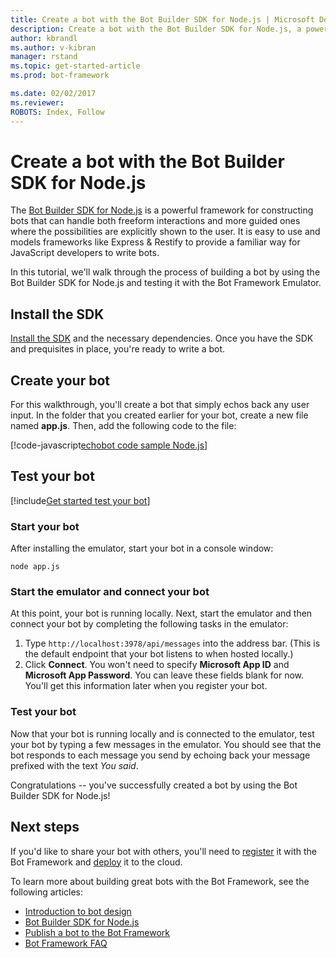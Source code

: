 ```yaml
---
title: Create a bot with the Bot Builder SDK for Node.js | Microsoft Docs
description: Create a bot with the Bot Builder SDK for Node.js, a powerful bot construction framework.
author: kbrandl
ms.author: v-kibran
manager: rstand
ms.topic: get-started-article
ms.prod: bot-framework

ms.date: 02/02/2017
ms.reviewer:
ROBOTS: Index, Follow
---
```

# Create a bot with the Bot Builder SDK for Node.js

The <a href="https://github.com/Microsoft/BotBuilder" target="_blank">Bot Builder SDK for Node.js</a> is a powerful framework for constructing bots that can handle both freeform interactions and more guided ones where the possibilities are explicitly shown to the user.
It is easy to use and models frameworks like Express & Restify to provide a familiar way for JavaScript developers to write bots.

In this tutorial, we'll walk through the process of building a bot by using the Bot Builder SDK for Node.js
and testing it with the Bot Framework Emulator.

## Install the SDK
[Install the SDK][Install] and the necessary dependencies. Once you have the SDK and prequisites in place, you're ready to write a bot.

## Create your bot
For this walkthrough, you'll create a bot that simply echos back any user input.
In the folder that you created earlier for your bot, create a new file named **app.js**.
Then, add the following code to the file: 

[!code-javascript[echobot code sample Node.js](~/includes/code/node-getstarted.js#echobot)]

## Test your bot

[!include[Get started test your bot](~/includes/snippet-getstarted-test-bot.md)]

### Start your bot

After installing the emulator, start your bot in a console window:

```
node app.js
```

### Start the emulator and connect your bot

At this point, your bot is running locally. Next, start the emulator and then connect your bot by completing the following tasks in the emulator:
1. Type `http://localhost:3978/api/messages` into the address bar. (This is the default endpoint that your bot listens to when hosted locally.)
2. Click **Connect**. You won't need to specify **Microsoft App ID** and **Microsoft App Password**. You can leave these fields blank for now. You'll get this information later when you register your bot.

### Test your bot

Now that your bot is running locally and is connected to the emulator, test your bot by typing a few messages in the emulator.
You should see that the bot responds to each message you send by echoing back your message prefixed with the text *You said*.

Congratulations -- you've successfully created a bot by using the Bot Builder SDK for Node.js!

## Next steps

If you'd like to share your bot with others, you'll need to
[register](~/portal-register-bot.md) it with the Bot Framework and
[deploy](~/publish-bot-overview.md) it to the cloud.

To learn more about building great bots with the Bot Framework, see the following articles:

- [Introduction to bot design](~/bot-design-principles.md)
- [Bot Builder SDK for Node.js](~/nodejs/index.md)
- [Publish a bot to the Bot Framework](~/publish-bot-overview.md)
- [Bot Framework FAQ](~/resources-bot-framework-faq.md)


[Install]: ~/nodejs/index.md#get-the-sdk